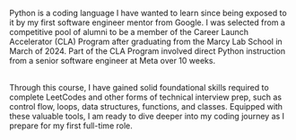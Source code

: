 Python is a coding language I have wanted to learn since being exposed to it by my first software engineer mentor from Google. I was selected from a competitive pool of alumni to be a member of the Career Launch Accelerator (CLA) Program after graduating from the Marcy Lab School in March of 2024. Part of the CLA Program involved direct Python instruction from a senior software engineer at Meta over 10 weeks.
<br />
<br />

Through this course, I have gained solid foundational skills required to complete LeetCodes and other forms of technical interview prep, such as control flow, loops, data structures, functions, and classes. Equipped with these valuable tools, I am ready to dive deeper into my coding journey as I prepare for my first full-time role.
